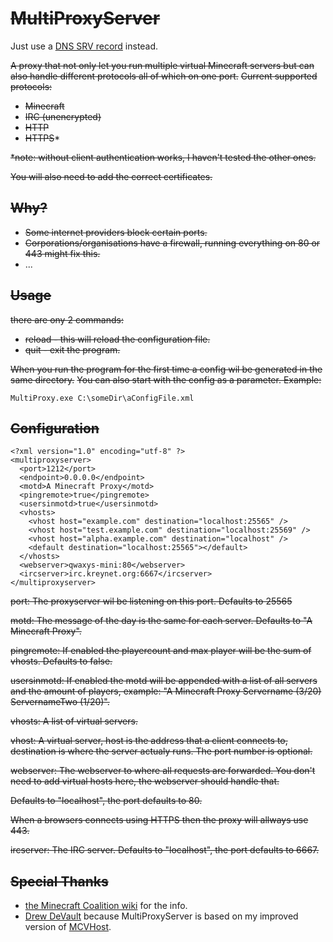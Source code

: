 
~~MultiProxyServer~~
=============

Just use a [DNS SRV record](https://en.wikipedia.org/wiki/SRV_record#cite_note-7) instead.

~~A proxy that not only let you run multiple virtual Minecraft servers but can also handle different protocols all of which on one port.~~
~~Current supported protocols:~~
 * ~~Minecraft~~
 * ~~IRC (unencrypted)~~
 * ~~HTTP~~
 * ~~HTTPS~~*
 
~~*note: without client authentication works, I haven't tested the other ones.~~

~~You will also need to add the correct certificates.~~

~~Why?~~
-------
 * ~~Some internet providers block certain ports.~~
 * ~~Corporations/organisations have a firewall, running everything on 80 or 443 might fix this.~~
 * ...

~~Usage~~
-------
~~there are ony 2 commands:~~
 * ~~reload - this will reload the configuration file.~~
 * ~~quit - exit the program.~~
 
~~When you run the program for the first time a config wil be generated in the same directory.~~
~~You can also start with the config as a parameter. Example:~~

	MultiProxy.exe C:\someDir\aConfigFile.xml

~~Configuration~~
-------
	<?xml version="1.0" encoding="utf-8" ?>
	<multiproxyserver>
	  <port>1212</port>
	  <endpoint>0.0.0.0</endpoint>
	  <motd>A Minecraft Proxy</motd>
	  <pingremote>true</pingremote>
	  <usersinmotd>true</usersinmotd>
	  <vhosts>
		<vhost host="example.com" destination="localhost:25565" />
		<vhost host="test.example.com" destination="localhost:25569" />
		<vhost host="alpha.example.com" destination="localhost" />
		<default destination="localhost:25565"></default>
	  </vhosts>
	  <webserver>qwaxys-mini:80</webserver>
	  <ircserver>irc.kreynet.org:6667</ircserver>
	</multiproxyserver>
	
~~port: The proxyserver wil be listening on this port. Defaults to 25565~~

~~motd: The message of the day is the same for each server. Defaults to "A Minecraft Proxy".~~

~~pingremote: If enabled the playercount and max player will be the sum of vhosts. Defaults to false.~~

~~usersinmotd: If enabled the motd will be appended with a list of all servers and the amount of players, example: "A Minecraft Proxy Servername (3/20) ServernameTwo (1/20)".~~

~~vhosts: A list of virtual servers.~~

~~vhost: A virtual server, host is the address that a client connects to, destination is where the server actualy runs. The port number is optional.~~

~~webserver: The webserver to where all requests are forwarded. You don't need to add virtual hosts here, the webserver should handle that.~~

~~Defaults to "localhost", the port defaults to 80.~~

~~When a browsers connects using HTTPS then the proxy will allways use 443.~~

~~ircserver: The IRC server. Defaults to "localhost", the port defaults to 6667.~~

~~Special Thanks~~
-------
 * [the Minecraft Coalition wiki](http://mc.kev009.com/Protocol) for the info.
 * [Drew DeVault](https://github.com/SirCmpwn) because MultiProxyServer is based on my improved version of [MCVHost](https://github.com/SirCmpwn/MCVHost).

